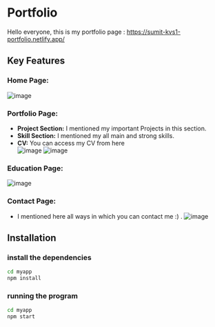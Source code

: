 # Portfolio
Hello everyone, this is my portfolio page : https://sumit-kvs1-portfolio.netlify.app/
## Key Features
### Home Page:
![image](https://github.com/Sumitkb21/Portfolio/assets/101947627/8a915053-7706-4d2d-813b-2a6b0e70fb4d)


### Portfolio Page:
- **Project Section:** I mentioned my important Projects in this section.
- **Skill Section:** I mentioned my all main and strong skills.
- **CV:** You can access my CV from here  
![image](https://github.com/Sumitkb21/Portfolio/assets/101947627/7870a3a3-eb55-4fd4-9783-a8d44aab143e)
![image](https://github.com/Sumitkb21/Portfolio/assets/101947627/b9051118-dfde-4441-ab0d-6afef54c1ceb)


### Education Page:
![image](https://github.com/Sumitkb21/Portfolio/assets/101947627/f65353e8-f628-41e9-8179-9289b0d9278c)

### Contact Page:
- I mentioned here all ways in which you can contact me :) .
![image](https://github.com/Sumitkb21/Portfolio/assets/101947627/5b377efa-05b9-4f22-b75e-f44ede7de506)


## Installation 
### install the dependencies
```bash
cd myapp
npm install
```
### running the program
```bash
cd myapp
npm start
```


